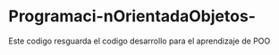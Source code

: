 # Programaci-nOrientadaObjetos-
Este codigo resguarda el codigo desarrollo para el aprendizaje de POO
